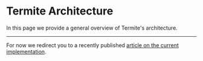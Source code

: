 # Termite Architecture
In this page we provide a general overview of Termite's architecture.

***

For now we redirect you to a recently published [article on the current implementation](http://www.gsd.inesc-id.pt/~rbruno/publications/rbruno-mobiquitous15.pdf).